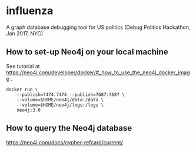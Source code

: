 # influenza
A graph database debugging tool for US politics (Debug Politics Hackathon, Jan 2017, NYC)

## How to set-up Neo4j on your local machine
See tutorial at https://neo4j.com/developer/docker/#_how_to_use_the_neo4j_docker_image .

```
docker run \
    --publish=7474:7474 --publish=7687:7687 \
    --volume=$HOME/neo4j/data:/data \
    --volume=$HOME/neo4j/logs:/logs \
    neo4j:3.0
```
## How to query the Neo4j database
https://neo4j.com/docs/cypher-refcard/current/
